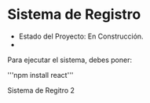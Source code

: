 <h1>Sistema de Registro</h1>

- Estado del Proyecto: En Construcción.
- 
Para ejecutar el sistema, debes poner:

'''npm install react'''

Sistema de Regitro 2
